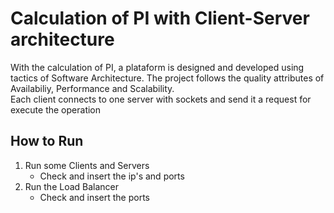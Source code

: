 # Calculation of PI with Client-Server architecture

With the calculation of PI, a plataform is designed and developed using tactics of Software Architecture. The project follows the quality attributes of Availabiliy, Performance and Scalability. </br>
Each client connects to one server with sockets and send it a request for execute the operation

## How to Run
1. Run some Clients and Servers
    - Check and insert the ip's and ports
2. Run the Load Balancer
    - Check and insert the ports
